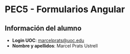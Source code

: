 # PEC5 - Formularios Angular


## Información del alumno
- **Login UOC**: marcelprats@uoc.edu
- **Nombre y apellidos**: Marcel Prats Ustrell
